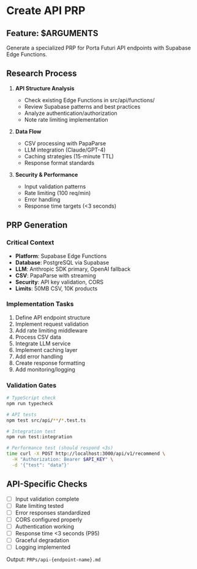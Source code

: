 # Create API PRP

## Feature: $ARGUMENTS

Generate a specialized PRP for Porta Futuri API endpoints with Supabase Edge Functions.

## Research Process

1. **API Structure Analysis**
   - Check existing Edge Functions in src/api/functions/
   - Review Supabase patterns and best practices
   - Analyze authentication/authorization
   - Note rate limiting implementation

2. **Data Flow**
   - CSV processing with PapaParse
   - LLM integration (Claude/GPT-4)
   - Caching strategies (15-minute TTL)
   - Response format standards

3. **Security & Performance**
   - Input validation patterns
   - Rate limiting (100 req/min)
   - Error handling
   - Response time targets (<3 seconds)

## PRP Generation

### Critical Context
- **Platform**: Supabase Edge Functions
- **Database**: PostgreSQL via Supabase
- **LLM**: Anthropic SDK primary, OpenAI fallback
- **CSV**: PapaParse with streaming
- **Security**: API key validation, CORS
- **Limits**: 50MB CSV, 10K products

### Implementation Tasks
1. Define API endpoint structure
2. Implement request validation
3. Add rate limiting middleware
4. Process CSV data
5. Integrate LLM service
6. Implement caching layer
7. Add error handling
8. Create response formatting
9. Add monitoring/logging

### Validation Gates
```bash
# TypeScript check
npm run typecheck

# API tests
npm test src/api/**/*.test.ts

# Integration test
npm run test:integration

# Performance test (should respond <3s)
time curl -X POST http://localhost:3000/api/v1/recommend \
  -H "Authorization: Bearer $API_KEY" \
  -d '{"test": "data"}'
```

## API-Specific Checks
- [ ] Input validation complete
- [ ] Rate limiting tested
- [ ] Error responses standardized
- [ ] CORS configured properly
- [ ] Authentication working
- [ ] Response time <3 seconds (P95)
- [ ] Graceful degradation
- [ ] Logging implemented

Output: `PRPs/api-{endpoint-name}.md`